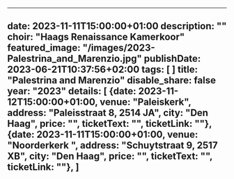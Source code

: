 
---
date: 2023-11-11T15:00:00+01:00
description: ""
choir: "Haags Renaissance Kamerkoor"
featured_image: "/images/2023-Palestrina_and_Marenzio.jpg"
publishDate: 2023-06-21T10:37:56+02:00
tags: [
]
title: "Palestrina and Marenzio"
disable_share: false
year: "2023"
details: [
{date: 2023-11-12T15:00:00+01:00, venue: "Paleiskerk", address: "Paleisstraat 8, 2514 JA", city: "Den Haag", price: "", ticketText: "", ticketLink: ""},
{date: 2023-11-11T15:00:00+01:00, venue: "Noorderkerk ", address: "Schuytstraat 9, 2517 XB", city: "Den Haag", price: "", ticketText: "", ticketLink: ""},
]
---

